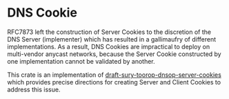 # DNS Cookie

RFC7873 left the construction of Server Cookies to the discretion of the DNS Server (implementer) which has resulted in a gallimaufry of different implementations. As a result, DNS Cookies are impractical to deploy on multi-vendor anycast networks, because the Server Cookie constructed by one implementation cannot be validated by another.

This crate is an implementation of [draft-sury-toorop-dnsop-server-cookies](https://datatracker.ietf.org/doc/html/draft-sury-toorop-dns-cookies-algorithms-00) which provides precise directions for creating Server and Client Cookies to address this issue.
